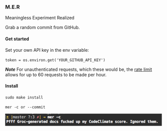 ### M.E.R

Meaningless Experiment Realized

Grab a random commit from GitHub.

#### Get started

Set your own API key in the env variable:

`token = os.environ.get('YOUR_GITHUB_API_KEY')`

***Note*** For unauthenticated requests, which these would be, the [rate limit](https://developer.github.com/v3/#rate-limiting) allows for up to 60 requests to be made per hour.

#### Install

`sudo make install`

`mer -c or --commit`

![mer in action](https://github.com/Gusbenz/mer/blob/master/mer.jpg)
